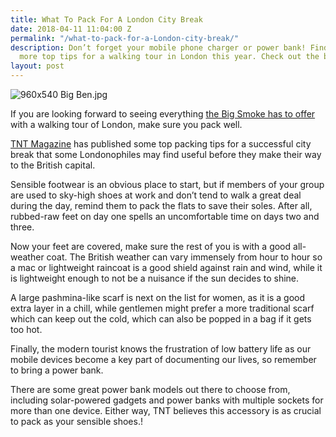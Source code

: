 ```yaml
---
title: What To Pack For A London City Break
date: 2018-04-11 11:04:00 Z
permalink: "/what-to-pack-for-a-London-city-break/"
description: Don’t forget your mobile phone charger or power bank! Find this and lots
  more top tips for a walking tour in London this year. Check out the blog right now.
layout: post
---
```


![960x540 Big Ben.jpg](/uploads/960x540%20Big%20Ben.jpg)

If you are looking forward to seeing everything [the Big Smoke has to offer](https://www.insider-london.co.uk/tours/private-tours/) with a walking tour of London, make sure you pack well.

[TNT Magazine](http://www.tntmagazine.com/travel/top-guides/essential-packing-list-items-for-a-city-break) has published some top packing tips for a successful city break that some Londonophiles may find useful before they make their way to the British capital.

Sensible footwear is an obvious place to start, but if members of your group are used to sky-high shoes at work and don’t tend to walk a great deal during the day, remind them to pack the flats to save their soles. After all, rubbed-raw feet on day one spells an uncomfortable time on days two and three.

Now your feet are covered, make sure the rest of you is with a good all-weather coat. The British weather can vary immensely from hour to hour so a mac or lightweight raincoat is a good shield against rain and wind, while it is lightweight enough to not be a nuisance if the sun decides to shine.

A large pashmina-like scarf is next on the list for women, as it is a good extra layer in a chill, while gentlemen might prefer a more traditional scarf which can keep out the cold, which can also be popped in a bag if it gets too hot.

Finally, the modern tourist knows the frustration of low battery life as our mobile devices become a key part of documenting our lives, so remember to bring a power bank.

There are some great power bank models out there to choose from, including solar-powered gadgets and power banks with multiple sockets for more than one device. Either way, TNT believes this accessory is as crucial to pack as your sensible shoes.!